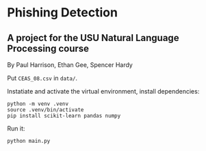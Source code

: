 # Phishing Detection
## A project for the USU Natural Language Processing course

By Paul Harrison, Ethan Gee, Spencer Hardy

Put `CEAS_08.csv` in `data/`.

Instatiate and activate the virtual environment, install dependencies:
```
python -m venv .venv
source .venv/bin/activate
pip install scikit-learn pandas numpy
```

Run it:
```
python main.py
```